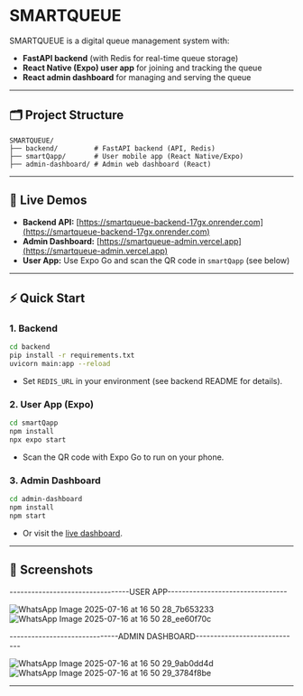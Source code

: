 # SMARTQUEUE

SMARTQUEUE is a digital queue management system with:
- **FastAPI backend** (with Redis for real-time queue storage)
- **React Native (Expo) user app** for joining and tracking the queue
- **React admin dashboard** for managing and serving the queue

---

## 🗂️ Project Structure

```
SMARTQUEUE/
├── backend/         # FastAPI backend (API, Redis)
├── smartQapp/       # User mobile app (React Native/Expo)
├── admin-dashboard/ # Admin web dashboard (React)
```

---

## 🚀 Live Demos

- **Backend API:** [https://smartqueue-backend-17gx.onrender.com](https://smartqueue-backend-17gx.onrender.com)
- **Admin Dashboard:** [https://smartqueue-admin.vercel.app](https://smartqueue-admin.vercel.app)
- **User App:** Use Expo Go and scan the QR code in `smartQapp` (see below)

---

## ⚡ Quick Start

### 1. **Backend**
```sh
cd backend
pip install -r requirements.txt
uvicorn main:app --reload
```
- Set `REDIS_URL` in your environment (see backend README for details).

### 2. **User App (Expo)**
```sh
cd smartQapp
npm install
npx expo start
```
- Scan the QR code with Expo Go to run on your phone.

### 3. **Admin Dashboard**
```sh
cd admin-dashboard
npm install
npm start
```
- Or visit the [live dashboard](https://smartqueue-admin.vercel.app).

---

## 📱 Screenshots
---------------------------------USER APP---------------------------------

![WhatsApp Image 2025-07-16 at 16 50 28_7b653233](https://github.com/user-attachments/assets/37440b36-7d70-4d9a-a217-dfa46b0963a8)
![WhatsApp Image 2025-07-16 at 16 50 28_ee60f70c](https://github.com/user-attachments/assets/9e3f0c43-12e9-4e1c-8d96-5ed5cd919de0)

------------------------------ADMIN DASHBOARD-----------------------------

![WhatsApp Image 2025-07-16 at 16 50 29_9ab0dd4d](https://github.com/user-attachments/assets/275e8d92-1870-417c-9b09-62229d34087c)
![WhatsApp Image 2025-07-16 at 16 50 29_3784f8be](https://github.com/user-attachments/assets/c7c9b7be-8a45-41e2-aeff-ea7928ae36fa)


---

